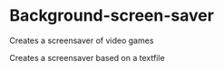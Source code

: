 # Background-screen-saver
Creates a screensaver of video games

Creates a screensaver based on a textfile
